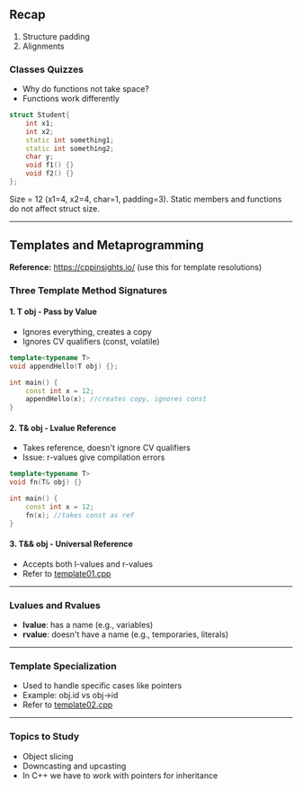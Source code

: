 ## Recap
1. Structure padding
2. Alignments

### Classes Quizzes
- Why do functions not take space?
- Functions work differently

```cpp
struct Student{
    int x1;
    int x2;
    static int something1;
    static int something2;
    char y;
    void f1() {}
    void f2() {}
};
```

Size = 12 (x1=4, x2=4, char=1, padding=3). Static members and functions do not affect struct size.

---

## Templates and Metaprogramming

**Reference:** https://cppinsights.io/ (use this for template resolutions)

### Three Template Method Signatures

#### 1. T obj - Pass by Value
- Ignores everything, creates a copy
- Ignores CV qualifiers (const, volatile)

```cpp
template<typename T>
void appendHello(T obj) {};

int main() {
    const int x = 12;
    appendHello(x); //creates copy, ignores const
}
```

#### 2. T& obj - Lvalue Reference
- Takes reference, doesn't ignore CV qualifiers
- Issue: r-values give compilation errors

```cpp
template<typename T>
void fn(T& obj) {}

int main() {
    const int x = 12;
    fn(x); //takes const as ref
}
```

#### 3. T&& obj - Universal Reference
- Accepts both l-values and r-values
- Refer to [template01.cpp](template01.cpp)

---

### Lvalues and Rvalues
- **lvalue**: has a name (e.g., variables)
- **rvalue**: doesn't have a name (e.g., temporaries, literals)

---

### Template Specialization
- Used to handle specific cases like pointers
- Example: obj.id vs obj->id
- Refer to [template02.cpp](template02.cpp)

---

### Topics to Study
- Object slicing
- Downcasting and upcasting
- In C++ we have to work with pointers for inheritance
